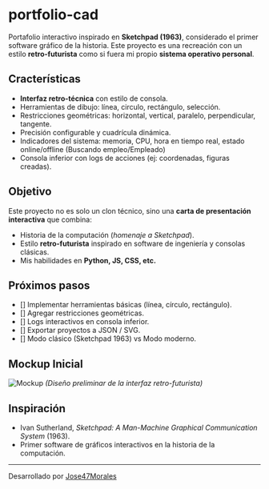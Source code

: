 # portfolio-cad
Portafolio interactivo inspirado en **Sketchpad (1963)**, considerado el primer software gráfico de la historia. Este proyecto es una recreación con un estilo **retro-futurista** como si fuera mi propio **sistema operativo personal**.

## Cracterísticas
- **Interfaz retro-técnica** con estilo de consola.
- Herramientas de dibujo: línea, circulo, rectángulo, selección.
- Restricciones geométricas: horizontal, vertical, paralelo, perpendicular, tangente.
- Precisión configurable y cuadrícula dinámica.
- Indicadores del sistema: memoria, CPU, hora en tiempo real, estado online/offline (Buscando empleo/Empleado)
- Consola inferior con logs de acciones (ej: coordenadas, figuras creadas).

## Objetivo
Este proyecto no es solo un clon técnico, sino una **carta de presentación interactiva** que combina:
- Historia de la computación (*homenaje a Sketchpad*).
- Estilo **retro-futurista** inspirado en software de ingeniería y consolas clásicas.
- Mis habilidades en **Python, JS, CSS, etc.**

## Próximos pasos
- [] Implementar herramientas básicas (línea, círculo, rectángulo).
- [] Agregar restricciones geométricas.
- [] Logs interactivos en consola inferior.
- [] Exportar proyectos a JSON / SVG.
- [] Modo clásico (Sketchpad 1963) vs Modo moderno.

## Mockup Inicial
![Mockup](<img width="1360" height="800" alt="Home" src="https://github.com/user-attachments/assets/ce37bd9e-0169-44c7-add2-9fd079120cca" />)
*(Diseño preliminar de la interfaz retro-futurista)*

## Inspiración
- Ivan Sutherland, *Sketchpad: A Man-Machine Graphical Communication System* (1963).
- Primer software de gráficos interactivos en la historia de la computación.

---

Desarrollado por [Jose47Morales](https://www.linkedin.com/in/jose-alberto-morales-leon-963935346/)
